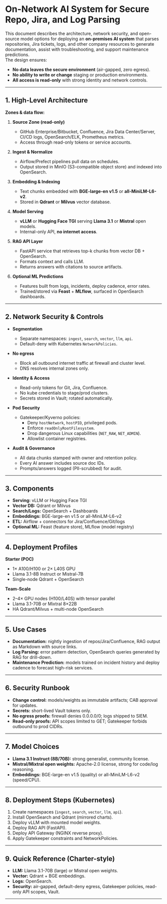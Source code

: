 # On-Network AI System for Secure Repo, Jira, and Log Parsing

This document describes the architecture, network security, and open-source model options for deploying an **on-premises AI system** that parses repositories, Jira tickets, logs, and other company resources to generate documentation, assist with troubleshooting, and support maintenance predictions.  
The design ensures:
- **No data leaves the secure environment** (air-gapped, zero egress).
- **No ability to write or change** staging or production environments.
- **All access is read-only** with strong identity and network controls.

---

## 1. High-Level Architecture

**Zones & data flow:**

1. **Source Zone (read-only)**
   - GitHub Enterprise/Bitbucket, Confluence, Jira Data Center/Server, CI/CD logs, OpenSearch/ELK, Prometheus metrics.
   - Access through read-only tokens or service accounts.

2. **Ingest & Normalize**
   - Airflow/Prefect pipelines pull data on schedules.
   - Output stored in MinIO (S3-compatible object store) and indexed into OpenSearch.

3. **Embedding & Indexing**
   - Text chunks embedded with **BGE-large-en v1.5** or **all-MiniLM-L6-v2**.
   - Stored in **Qdrant** or **Milvus** vector database.

4. **Model Serving**
   - **vLLM** or **Hugging Face TGI** serving **Llama 3.1** or **Mistral** open models.
   - Internal-only API, **no internet access**.

5. **RAG API Layer**
   - FastAPI service that retrieves top-k chunks from vector DB + OpenSearch.
   - Formats context and calls LLM.
   - Returns answers with citations to source artifacts.

6. **Optional ML Predictions**
   - Features built from logs, incidents, deploy cadence, error rates.
   - Trained/stored via **Feast** + **MLflow**, surfaced in OpenSearch dashboards.

---

## 2. Network Security & Controls

- **Segmentation**
  - Separate namespaces: `ingest`, `search`, `vector`, `llm`, `api`.
  - Default-deny with Kubernetes `NetworkPolicies`.

- **No egress**
  - Block all outbound internet traffic at firewall and cluster level.
  - DNS resolves internal zones only.

- **Identity & Access**
  - Read-only tokens for Git, Jira, Confluence.
  - No kube credentials to stage/prod clusters.
  - Secrets stored in Vault; rotated automatically.

- **Pod Security**
  - Gatekeeper/Kyverno policies:
    - Deny `hostNetwork`, `hostPID`, privileged pods.
    - Enforce `readOnlyRootFilesystem`.
    - Drop dangerous Linux capabilities (`NET_RAW`, `NET_ADMIN`).
    - Allowlist container registries.

- **Audit & Governance**
  - All data chunks stamped with owner and retention policy.
  - Every AI answer includes source doc IDs.
  - Prompts/answers logged (PII-scrubbed) for audit.

---

## 3. Components

- **Serving:** vLLM or Hugging Face TGI  
- **Vector DB:** Qdrant or Milvus  
- **Search/Logs:** OpenSearch + Dashboards  
- **Embeddings:** BGE-large-en v1.5 or all-MiniLM-L6-v2  
- **ETL:** Airflow + connectors for Jira/Confluence/Git/logs  
- **Optional ML:** Feast (feature store), MLflow (model registry)

---

## 4. Deployment Profiles

**Starter (POC)**
- 1× A100/H100 or 2× L40S GPU
- Llama 3.1-8B Instruct or Mistral-7B
- Single-node Qdrant + OpenSearch

**Team-Scale**
- 2–4× GPU nodes (H100/L40S) with tensor parallel
- Llama 3.1-70B or Mixtral 8×22B
- HA Qdrant/Milvus + multi-node OpenSearch

---

## 5. Use Cases

- **Documentation:** nightly ingestion of repos/Jira/Confluence, RAG output as Markdown with source links.
- **Log Parsing:** error pattern detection, OpenSearch queries generated by RAG for drill-down.
- **Maintenance Prediction:** models trained on incident history and deploy cadence to forecast high-risk services.

---

## 6. Security Runbook

- **Change control:** models/weights as immutable artifacts; CAB approval for updates.
- **Secrets:** short-lived Vault tokens only.
- **No egress proofs:** firewall denies 0.0.0.0/0; logs shipped to SIEM.
- **Read-only proofs:** API scopes limited to GET; Gatekeeper forbids outbound to prod CIDRs.

---

## 7. Model Choices

- **Llama 3.1 Instruct (8B/70B):** strong generalist, community license.  
- **Mistral/Mixtral open weights:** Apache-2.0 license, strong for code/log reasoning.  
- **Embeddings:** BGE-large-en v1.5 (quality) or all-MiniLM-L6-v2 (speed/CPU).

---

## 8. Deployment Steps (Kubernetes)

1. Create namespaces (`ingest`, `search`, `vector`, `llm`, `api`).  
2. Install OpenSearch and Qdrant (mirrored charts).  
3. Deploy vLLM with mounted model weights.  
4. Deploy RAG API (FastAPI).  
5. Deploy API Gateway (NGINX reverse proxy).  
6. Apply Gatekeeper constraints and NetworkPolicies.

---

## 9. Quick Reference (Charter-style)

- **LLM:** Llama 3.1-70B (large) or Mistral open weights.  
- **Vector:** Qdrant + BGE embeddings.  
- **Logs:** OpenSearch.  
- **Security:** air-gapped, default-deny egress, Gatekeeper policies, read-only API scopes, Vault.  

---
